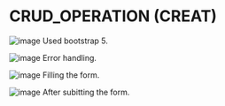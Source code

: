 # CRUD_OPERATION (CREAT)

![image](https://github.com/b202001162/CRUD_OP/assets/86399274/84221363-6b4b-4444-a740-45c3a6ac1804)
Used bootstrap 5.

![image](https://github.com/b202001162/CRUD_OP/assets/86399274/4105ac43-a838-47b7-863e-75e751aae147)
Error handling.

![image](https://github.com/b202001162/CRUD_OP/assets/86399274/0dafc908-9176-4a98-bf1d-1f56eac645ee)
Filling the form.

![image](https://github.com/b202001162/CRUD_OP/assets/86399274/7bd17073-579c-4a7b-9eff-ebdb29ed2743)
After subitting the form.
